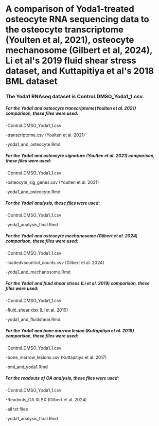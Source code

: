 # A comparison of Yoda1-treated osteocyte RNA sequencing data to the osteocyte transcriptome (Youlten et al, 2021), osteocyte mechanosome (Gilbert et al, 2024), Li et al's 2019 fluid shear stress dataset, and Kuttapitiya et al's 2018 BML dataset

### The Yoda1 RNAseq dataset is Control.DMSO_Yoda1_1.csv.

##### For the Yoda1 and osteocyte transcriptome(Youlten et al. 2021) comparison, these files were used:

-Control.DMSO_Yoda1_1.csv

-transcriptome.csv (Youlten et al. 2021)

-yoda1_and_osteocyte.Rmd

##### For the Yoda1 and osteocyte signature (Youlten et al. 2021) comparison, these files were used:

-Control.DMSO_Yoda1_1.csv

-osteocyte_sig_genes.csv (Youlten et al. 2021)

-yoda1_and_osteocyte.Rmd

##### For the Yoda1 analysis, these files were used:

-Control.DMSO_Yoda1_1.csv

-yoda1_analysis_final.Rmd

##### For the Yoda1 and osteocyte mechanosome (Gilbert et al. 2024) comparison, these files were used:

-Control.DMSO_Yoda1_1.csv

-loadedvscontrol_counts.csv (Gilbert et al. 2024)

-yoda1_and_mechanosome.Rmd

##### For the Yoda1 and fluid shear stress (Li et al. 2019) comparison, these files were used:

-Control.DMSO_Yoda1_1.csv

-fluid_shear.xlsx (Li et al. 2019)

-yoda1_and_fluidshear.Rmd

##### For the Yoda1 and bone marrow lesion (Kuttapitiya et al. 2018) comparison, these files were used:

-Control.DMSO_Yoda1_1.csv

-bone_marrow_lesions.csv (Kuttapitiya et al. 2017)

-bml_and_yoda1.Rmd

##### For the readouts of OA analysis, these files were used:

-Control.DMSO_Yoda1_1.csv

-Readouts_OA.XLSX (Gilbert et al. 2024)

-all txt files

-yoda1_analysis_final.Rmd
